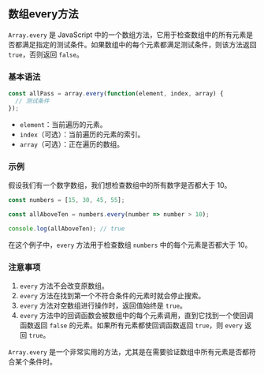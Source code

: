 ## 数组every方法

`Array.every` 是 JavaScript 中的一个数组方法，它用于检查数组中的所有元素是否都满足指定的测试条件。如果数组中的每个元素都满足测试条件，则该方法返回 `true`，否则返回 `false`。

### 基本语法

```javascript
const allPass = array.every(function(element, index, array) {
  // 测试条件
});
```

- `element`：当前遍历的元素。
- `index`（可选）：当前遍历的元素的索引。
- `array`（可选）：正在遍历的数组。

### 示例

假设我们有一个数字数组，我们想检查数组中的所有数字是否都大于 10。

```javascript
const numbers = [15, 30, 45, 55];

const allAboveTen = numbers.every(number => number > 10);

console.log(allAboveTen); // true
```

在这个例子中，`every` 方法用于检查数组 `numbers` 中的每个元素是否都大于 10。

### 注意事项

1. `every` 方法不会改变原数组。
2. `every` 方法在找到第一个不符合条件的元素时就会停止搜索。
3. `every` 方法对空数组进行操作时，返回值始终是 `true`。
4. `every` 方法中的回调函数会被数组中的每个元素调用，直到它找到一个使回调函数返回 `false` 的元素。如果所有元素都使回调函数返回 `true`，则 `every` 返回 `true`。

`Array.every` 是一个非常实用的方法，尤其是在需要验证数组中所有元素是否都符合某个条件时。
